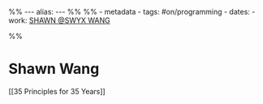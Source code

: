 %% ---
alias: 
--- %%
%% - metadata
	- tags: #on/programming
	- dates: 
	- work: [SHAWN @SWYX WANG](https://www.swyx.io/)

%%

# Shawn Wang

[[35 Principles for 35 Years]]